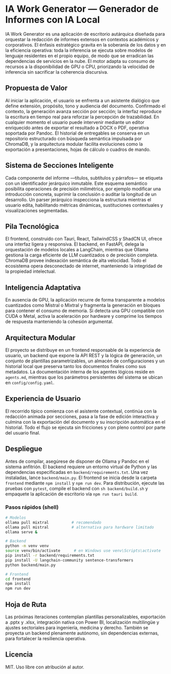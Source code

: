 # IA Work Generator — Generador de Informes con IA Local

IA Work Generator es una aplicación de escritorio autárquica diseñada para orquestar la redacción de informes extensos en contextos académicos y corporativos. El énfasis estratégico gravita en la soberanía de los datos y en la eficiencia operativa: toda la inferencia se ejecuta sobre modelos de lenguaje residentes en el propio equipo, de modo que se erradican las dependencias de servicios en la nube. El motor adapta su consumo de recursos a la disponibilidad de GPU o CPU, priorizando la velocidad de inferencia sin sacrificar la coherencia discursiva.

## Propuesta de Valor

Al iniciar la aplicación, el usuario se enfrenta a un asistente dialógico que define extensión, propósito, tono y audiencia del documento. Confirmado el contexto, la generación avanza sección por sección; la interfaz reproduce la escritura en tiempo real para reforzar la percepción de trazabilidad. En cualquier momento el usuario puede intervenir mediante un editor enriquecido antes de exportar el resultado a DOCX o PDF, operativa soportada por Pandoc. El historial de entregables se conserva en un repositorio estructurado con búsqueda semántica impulsada por ChromaDB, y la arquitectura modular facilita evoluciones como la exportación a presentaciones, hojas de cálculo o cuadros de mando.

## Sistema de Secciones Inteligente

Cada componente del informe —títulos, subtítulos y párrafos— se etiqueta con un identificador jerárquico inmutable. Este esquema semántico posibilita operaciones de precisión milimétrica, por ejemplo modificar una introducción concreta, suprimir la conclusión o auditar la longitud de un desarrollo. Un parser jerárquico inspecciona la estructura mientras el usuario edita, habilitando métricas dinámicas, sustituciones contextuales y visualizaciones segmentadas.

## Pila Tecnológica

El frontend, construido con Tauri, React, TailwindCSS y ShadCN UI, ofrece una interfaz ligera y responsiva. El backend, en FastAPI, delega la orquestación de modelos locales a LangChain, mientras que Ollama gestiona la carga eficiente de LLM cuantizados o de precisión completa. ChromaDB provee indexación semántica de alta velocidad. Todo el ecosistema opera desconectado de internet, manteniendo la integridad de la propiedad intelectual.

## Inteligencia Adaptativa

En ausencia de GPU, la aplicación recurre de forma transparente a modelos cuantizados como Mistral o Mixtral y fragmenta la generación en bloques para contener el consumo de memoria. Si detecta una GPU compatible con CUDA o Metal, activa la aceleración por hardware y comprime los tiempos de respuesta manteniendo la cohesión argumental.

## Arquitectura Modular

El proyecto se distribuye en un frontend responsable de la experiencia de usuario, un backend que expone la API REST y la lógica de generación, un conjunto de plantillas parametrizables, un almacén de configuraciones y un historial local que preserva tanto los documentos finales como sus metadatos. La documentación interna de los agentes lógicos reside en `agents.md`, mientras que los parámetros persistentes del sistema se ubican en `config/config.yaml`.

## Experiencia de Usuario

El recorrido típico comienza con el asistente contextual, continúa con la redacción animada por secciones, pasa a la fase de edición interactiva y culmina con la exportación del documento y su inscripción automática en el historial. Todo el flujo se ejecuta sin fricciones y con pleno control por parte del usuario final.

## Despliegue

Antes de compilar, asegúrese de disponer de Ollama y Pandoc en el sistema anfitrión. El backend requiere un entorno virtual de Python y las dependencias especificadas en `backend/requirements.txt`. Una vez instaladas, lance `backend/main.py`. El frontend se inicia desde la carpeta `frontend` mediante `npm install` y `npm run dev`. Para distribución, ejecute las pruebas con `pytest`, compile el backend con `sh backend/build.sh` y empaquete la aplicación de escritorio vía `npm run tauri build`.

### Pasos rápidos (shell)

```bash
# Modelos
ollama pull mixtral          # recomendado
ollama pull mistral          # alternativa para hardware limitado
ollama serve &

# Backend
python -m venv venv
source venv/bin/activate      # en Windows use venv\Scripts\activate
pip install -r backend/requirements.txt
pip install -U langchain-community sentence-transformers
python backend/main.py

# Frontend
cd frontend
npm install
npm run dev
```

## Hoja de Ruta

Las próximas iteraciones contemplan plantillas personalizables, exportación a .pptx y .xlsx, integración nativa con Power BI, localización multilingüe y ajustes sectoriales para ingeniería, medicina y derecho. También se proyecta un backend plenamente autónomo, sin dependencias externas, para fortalecer la resiliencia operativa.

## Licencia

MIT. Uso libre con atribución al autor.
